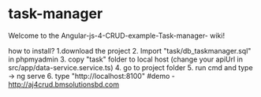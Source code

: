 # task-manager
Welcome to the Angular-js-4-CRUD-example-Task-manager- wiki!

how to install? 
1.download the project 
2. Import "task/db_taskmanager.sql" in phpmyadmin 
3. copy "task" folder to local host (change your apiUrl in src/app/data-service.service.ts) 
4. go to project folder 
5. run cmd and type -> ng serve 
6. type "http://localhost:8100" 
#demo - http://aj4crud.bmsolutionsbd.com
